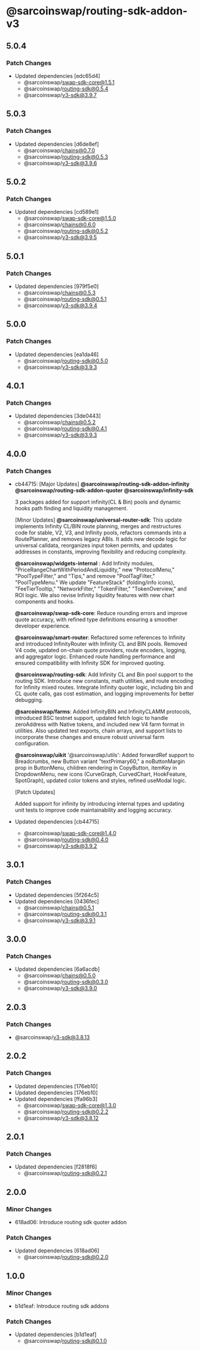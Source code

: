 # @sarcoinswap/routing-sdk-addon-v3

## 5.0.4

### Patch Changes

- Updated dependencies [edc65d4]
  - @sarcoinswap/swap-sdk-core@1.5.1
  - @sarcoinswap/routing-sdk@0.5.4
  - @sarcoinswap/v3-sdk@3.9.7

## 5.0.3

### Patch Changes

- Updated dependencies [d6de8ef]
  - @sarcoinswap/chains@0.7.0
  - @sarcoinswap/routing-sdk@0.5.3
  - @sarcoinswap/v3-sdk@3.9.6

## 5.0.2

### Patch Changes

- Updated dependencies [cd589e1]
  - @sarcoinswap/swap-sdk-core@1.5.0
  - @sarcoinswap/chains@0.6.0
  - @sarcoinswap/routing-sdk@0.5.2
  - @sarcoinswap/v3-sdk@3.9.5

## 5.0.1

### Patch Changes

- Updated dependencies [979f5e0]
  - @sarcoinswap/chains@0.5.3
  - @sarcoinswap/routing-sdk@0.5.1
  - @sarcoinswap/v3-sdk@3.9.4

## 5.0.0

### Patch Changes

- Updated dependencies [ea1da46]
  - @sarcoinswap/routing-sdk@0.5.0
  - @sarcoinswap/v3-sdk@3.9.3

## 4.0.1

### Patch Changes

- Updated dependencies [3de0443]
  - @sarcoinswap/chains@0.5.2
  - @sarcoinswap/routing-sdk@0.4.1
  - @sarcoinswap/v3-sdk@3.9.3

## 4.0.0

### Patch Changes

- cb44715: [Major Updates]
  **@sarcoinswap/routing-sdk-addon-infinity**
  **@sarcoinswap/routing-sdk-addon-quoter**
  **@sarcoinswap/infinity-sdk**

  3 packages added for support infinity(CL & Bin) pools and dynamic hooks path finding and liquidity management.

  [Minor Updates]
  **@sarcoinswap/universal-router-sdk**: This update implements Infinity CL/BIN route planning, merges and restructures code for stable, V2, V3, and Infinity pools, refactors commands into a RoutePlanner, and removes legacy ABIs. It adds new decode logic for universal calldata, reorganizes input token permits, and updates addresses in constants, improving flexibility and reducing complexity.

  **@sarcoinswap/widgets-internal** : Add Infinity modules, "PriceRangeChartWithPeriodAndLiquidity," new "ProtocolMenu," "PoolTypeFilter," and "Tips," and remove "PoolTagFilter," "PoolTypeMenu." We update "FeatureStack" (folding/info icons), "FeeTierTooltip," "NetworkFilter," "TokenFilter," "TokenOverview," and ROI logic. We also revise Infinity liquidity features with new chart components and hooks.

  **@sarcoinswap/swap-sdk-core**: Reduce rounding errors and improve quote accuracy, with refined type definitions ensuring a smoother developer experience.

  **@sarcoinswap/smart-router**: Refactored some references to Infinity and introduced InfinityRouter with Infinity CL and BIN pools. Removed V4 code, updated on-chain quote providers, route encoders, logging, and aggregator logic. Enhanced route handling performance and ensured compatibility with Infinity SDK for improved quoting.

  **@sarcoinswap/routing-sdk**: Add Infinity CL and Bin pool support to the routing SDK. Introduce new constants, math utilities, and route encoding for Infinity mixed routes. Integrate Infinity quoter logic, including bin and CL quote calls, gas cost estimation, and logging improvements for better debugging.

  **@sarcoinswap/farms**: Added InfinityBIN and InfinityCLAMM protocols, introduced BSC testnet support, updated fetch logic to handle zeroAddress with Native tokens, and included new V4 farm format in utilities. Also updated test exports, chain arrays, and support lists to incorporate these changes and ensure robust universal farm configuration.

  **@sarcoinswap/uikit**
  '@sarcoinswap/utils': Added forwardRef support to Breadcrumbs, new Button variant "textPrimary60," a noButtonMargin prop in ButtonMenu, children rendering in CopyButton, itemKey in DropdownMenu, new icons (CurveGraph, CurvedChart, HookFeature, SpotGraph), updated color tokens and styles, refined useModal logic.

  [Patch Updates]

  Added support for infinity by introducing internal types and updating unit tests to improve code maintainability and logging accuracy.

- Updated dependencies [cb44715]
  - @sarcoinswap/swap-sdk-core@1.4.0
  - @sarcoinswap/routing-sdk@0.4.0
  - @sarcoinswap/v3-sdk@3.9.2

## 3.0.1

### Patch Changes

- Updated dependencies [5f264c5]
- Updated dependencies [0436fec]
  - @sarcoinswap/chains@0.5.1
  - @sarcoinswap/routing-sdk@0.3.1
  - @sarcoinswap/v3-sdk@3.9.1

## 3.0.0

### Patch Changes

- Updated dependencies [6a6acdb]
  - @sarcoinswap/chains@0.5.0
  - @sarcoinswap/routing-sdk@0.3.0
  - @sarcoinswap/v3-sdk@3.9.0

## 2.0.3

### Patch Changes

- @sarcoinswap/v3-sdk@3.8.13

## 2.0.2

### Patch Changes

- Updated dependencies [176eb10]
- Updated dependencies [176eb10]
- Updated dependencies [ffa96b3]
  - @sarcoinswap/swap-sdk-core@1.3.0
  - @sarcoinswap/routing-sdk@0.2.2
  - @sarcoinswap/v3-sdk@3.8.12

## 2.0.1

### Patch Changes

- Updated dependencies [f2818f6]
  - @sarcoinswap/routing-sdk@0.2.1

## 2.0.0

### Minor Changes

- 618ad06: Introduce routing sdk quoter addon

### Patch Changes

- Updated dependencies [618ad06]
  - @sarcoinswap/routing-sdk@0.2.0

## 1.0.0

### Minor Changes

- b1d1eaf: Introduce routing sdk addons

### Patch Changes

- Updated dependencies [b1d1eaf]
  - @sarcoinswap/routing-sdk@0.1.0
